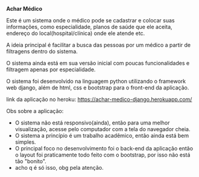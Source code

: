 **Achar Médico**

Este é um sistema onde o médico pode se cadastrar e colocar suas informações, como especialidade, planos de saúde que ele aceita, endereço do local(hospital/clínica) onde ele atende etc.

A ideia principal é facilitar a busca das pessoas por um médico a partir de filtragens dentro do sistema.

O sistema ainda está em sua versão inicial com poucas funcionalidades e filtragem apenas por especialidade.

O sistema foi desenvolvido na linguagem python utilizando o framework web django, além de html, css e bootstrap para o front-end da aplicação.

link da aplicação no heroku: https://achar-medico-django.herokuapp.com/

Obs sobre a aplicação:
  - O sistema não está responsivo(ainda), então para uma melhor visualização, acesse pelo computador com a tela do navegador cheia.
  - O sistema a princípio é um trabalho acadêmico, então ainda está bem simples.
  - O principal foco no desenvolvimento foi o back-end da aplicação então o layout foi praticamente todo feito com o bootstrap, por isso não está tão "bonito".
  - acho q é só isso, obg pela atenção.
